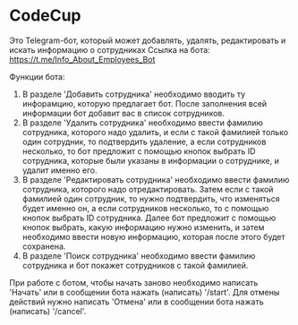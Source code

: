 # CodeCup
Это Telegram-бот, который может добавлять, удалять, редактировать и искать информацию о сотрудниках
Ссылка на бота:
https://t.me/Info_About_Employees_Bot

Функции бота:
1. В разделе 'Добавить сотрудника' необходимо вводить ту инфорамцию, которую предлагает бот. После заполнения всей информации бот добавит вас в список сотрудников.
2. В разделе 'Удалить сотрудника' необходимо ввести фамилию сотрудника, которого надо удалить, и если с такой фамилией только один сотрудник, то подтвердить удаление, а если сотрудников несколько, то бот предложит с помощью кнопок выбрать ID сотрудника, которые были указаны в информации о сотруднике, и удалит именно его.
3. В разделе 'Редактировать сотрудника' необходимо ввести фамилию сотрудника, которого надо отредактировать. Затем если с такой фамилией один сотрудник, то нужно подтвердить, что изменяться будет именно он, а если сотрудников несколько, то с помощью кнопок выбрать ID сотрудника. Далее бот предложит с помощью кнопок выбрать, какую информацию нужно изменить, и затем необходимо ввести новую информацию, которая после этого будет сохранена.
4. В разделе 'Поиск сотрудника' необходимо ввести фамилию сотрудника и бот покажет сотрудников с такой фамилией.

При работе с ботом, чтобы начать заново необходимо написать 'Начать' или в сообщении бота нажать (написать) '/start'. Для отмены действий нужно написать 'Отмена' или в сообщении бота нажать (написать) '/cancel'.
